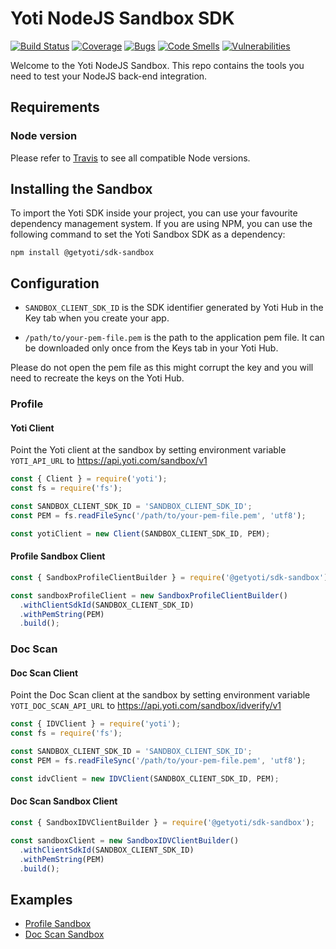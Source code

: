 # Yoti NodeJS Sandbox SDK

[![Build Status](https://travis-ci.com/getyoti/yoti-node-sdk-sandbox.svg?branch=master)](https://travis-ci.com/getyoti/yoti-node-sdk-sandbox)
[![Coverage](https://sonarcloud.io/api/project_badges/measure?project=getyoti%3Anode-sandbox&metric=coverage)](https://sonarcloud.io/dashboard?id=getyoti%3Anode-sandbox)
[![Bugs](https://sonarcloud.io/api/project_badges/measure?project=getyoti%3Anode-sandbox&metric=bugs)](https://sonarcloud.io/dashboard?id=getyoti%3Anode-sandbox)
[![Code Smells](https://sonarcloud.io/api/project_badges/measure?project=getyoti%3Anode-sandbox&metric=code_smells)](https://sonarcloud.io/dashboard?id=getyoti%3Anode-sandbox)
[![Vulnerabilities](https://sonarcloud.io/api/project_badges/measure?project=getyoti%3Anode-sandbox&metric=vulnerabilities)](https://sonarcloud.io/dashboard?id=getyoti%3Anode-sandbox)

Welcome to the Yoti NodeJS Sandbox. This repo contains the tools you need to test your NodeJS back-end integration.

## Requirements

### Node version
Please refer to [Travis](https://travis-ci.com/getyoti/yoti-node-sdk-sandbox) to see all compatible Node versions.

## Installing the Sandbox

To import the Yoti SDK inside your project, you can use your favourite dependency management system.
If you are using NPM, you can use the following command to set the Yoti Sandbox SDK as a dependency:

```shell
npm install @getyoti/sdk-sandbox
```

## Configuration

* `SANDBOX_CLIENT_SDK_ID` is the SDK identifier generated by Yoti Hub in the Key tab when you create your app.

* `/path/to/your-pem-file.pem` is the path to the application pem file. It can be downloaded only once from the Keys tab in your Yoti Hub.

Please do not open the pem file as this might corrupt the key and you will need to recreate the keys on the Yoti Hub.

### Profile

#### Yoti Client

Point the Yoti client at the sandbox by setting environment variable `YOTI_API_URL` to https://api.yoti.com/sandbox/v1

```javascript
const { Client } = require('yoti');
const fs = require('fs');

const SANDBOX_CLIENT_SDK_ID = 'SANDBOX_CLIENT_SDK_ID';
const PEM = fs.readFileSync('/path/to/your-pem-file.pem', 'utf8');

const yotiClient = new Client(SANDBOX_CLIENT_SDK_ID, PEM);
```

#### Profile Sandbox Client

```javascript
const { SandboxProfileClientBuilder } = require('@getyoti/sdk-sandbox');

const sandboxProfileClient = new SandboxProfileClientBuilder()
  .withClientSdkId(SANDBOX_CLIENT_SDK_ID)
  .withPemString(PEM)
  .build();
```

### Doc Scan

#### Doc Scan Client

Point the Doc Scan client at the sandbox by setting environment variable `YOTI_DOC_SCAN_API_URL` to https://api.yoti.com/sandbox/idverify/v1

```javascript
const { IDVClient } = require('yoti');
const fs = require('fs');

const SANDBOX_CLIENT_SDK_ID = 'SANDBOX_CLIENT_SDK_ID';
const PEM = fs.readFileSync('/path/to/your-pem-file.pem', 'utf8');

const idvClient = new IDVClient(SANDBOX_CLIENT_SDK_ID, PEM);
```

#### Doc Scan Sandbox Client

```javascript
const { SandboxIDVClientBuilder } = require('@getyoti/sdk-sandbox');

const sandboxClient = new SandboxIDVClientBuilder()
  .withClientSdkId(SANDBOX_CLIENT_SDK_ID)
  .withPemString(PEM)
  .build();
```

## Examples

- [Profile Sandbox](examples/profile)
- [Doc Scan Sandbox](examples/idv)
